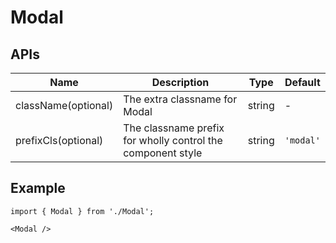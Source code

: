 # Modal

## APIs
| Name | Description | Type | Default |
| --- | --- | --- | --- |
| className(optional) | The extra classname for Modal | string | - |
| prefixCls(optional) | The classname prefix for wholly control the component style | string | `'modal'` | 


## Example

```tsx
import { Modal } from './Modal';

<Modal />
```
